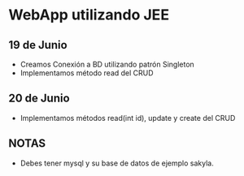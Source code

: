 # WebApp utilizando JEE

## 19 de Junio
- Creamos Conexión a BD utilizando patrón Singleton
- Implementamos método read del CRUD

## 20 de Junio
- Implementamos métodos read(int id), update y create del CRUD

## NOTAS
- Debes tener mysql y su base de datos de ejemplo sakyla.